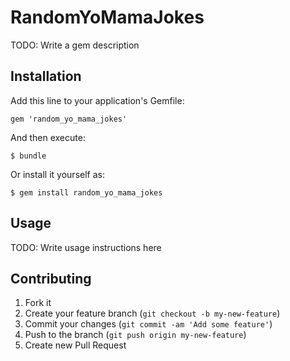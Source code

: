 # RandomYoMamaJokes

TODO: Write a gem description

## Installation

Add this line to your application's Gemfile:

    gem 'random_yo_mama_jokes'

And then execute:

    $ bundle

Or install it yourself as:

    $ gem install random_yo_mama_jokes

## Usage

TODO: Write usage instructions here

## Contributing

1. Fork it
2. Create your feature branch (`git checkout -b my-new-feature`)
3. Commit your changes (`git commit -am 'Add some feature'`)
4. Push to the branch (`git push origin my-new-feature`)
5. Create new Pull Request
